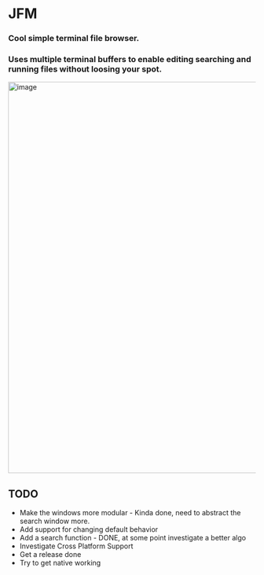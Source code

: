 # JFM
### Cool simple terminal file browser.
### Uses multiple terminal buffers to enable editing searching and running files without loosing your spot.
<img width="797" alt="image" src="https://github.com/user-attachments/assets/2725e7c2-927d-413d-9644-baade3766cc3" />


## TODO
* Make the windows more modular - Kinda done, need to abstract the search window more.
* Add support for changing default behavior
* Add a search function - DONE, at some point investigate a better algo
* Investigate Cross Platform Support
* Get a release done
* Try to get native working
